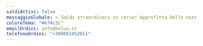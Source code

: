 ```yaml
---
saldiAttivi: false
messaggioGlobale: 🔥 Saldi straordinari in corso! Approfitta delle nostre offerte esclusive
coloreTema: "#e74c3c"
emailOrdini: info@kelua.it
telefonoOrdini: "+390882452911"
---
```

